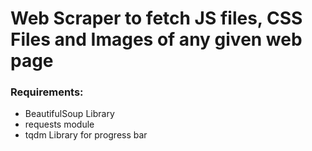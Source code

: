 # Web Scraper to fetch JS files, CSS Files and Images of any given web page

### Requirements:
- BeautifulSoup Library
- requests module
- tqdm Library for progress bar


